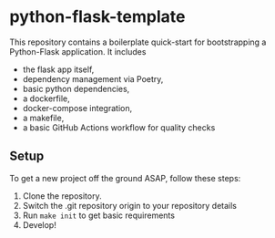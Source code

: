 # python-flask-template

This repository contains a boilerplate quick-start for bootstrapping a Python-Flask application. It includes
* the flask app itself,
* dependency management via Poetry,
* basic python dependencies,
* a dockerfile,
* docker-compose integration,
* a makefile,
* a basic GitHub Actions workflow for quality checks

## Setup

To get a new project off the ground ASAP, follow these steps:

1. Clone the repository.
2. Switch the .git repository origin to your repository details
3. Run `make init` to get basic requirements
4. Develop!
